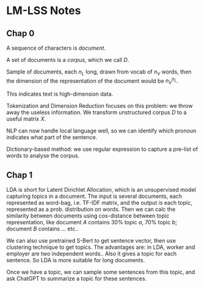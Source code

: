 # LM-LSS Notes 

## Chap 0

A sequence of characters is *document*.

A set of documents is a *corpus*, which we call $D$.

Sample of documents, each $n_L$ long, drawn from vocab of $n_V$ words, then the
dimension of the representation of the document would be $n_V^{n_L}$.

This indicates text is high-dimension data.

Tokenization and Dimension Reduction focuses on this problem: we throw away the
useless information. We transform unstructured corpus $D$ to a useful matrix $X$.

NLP can now handle local language well, so we can identify which pronoun indicates
what part of the sentence.

Dictionary-based method: we use regular expression to capture a pre-list of words
to analyse the corpus.

## Chap 1

LDA is short for Latent Dirichlet Allocation, which is an unsupervised model capturing
topics in a document. The input is several documents, each represented as word-bag, i.e.
TF-IDF matrix, and the output is each topic, represented as a prob. distribution on words.
Then we can calc the similarity between documents using cos-distance between topic representation,
like document $A$ contains 30% topic $a$, 70% topic $b$; document $B$ contains ... etc..

We can also use pretrained S-Bert to get sentence vector, then use clustering technique to get 
topics. The advantages are: in LDA, worker and employer are two independent words.. Also it gives 
a topic for each sentence. So LDA is more suitable for long documents.

Once we have a topic, we can sample some sentences from this topic, and ask ChatGPT to 
summarize a topic for these sentences.
